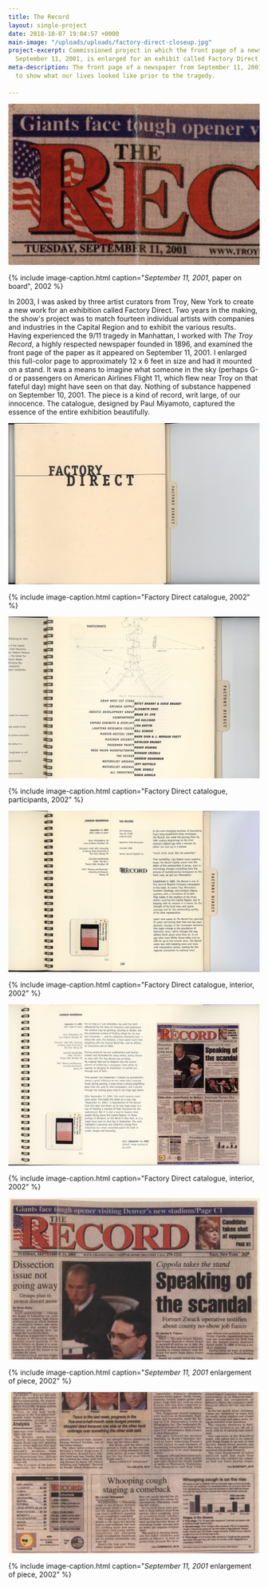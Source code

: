 ```yaml
---
title: The Record
layout: single-project
date: 2018-10-07 19:04:57 +0000
main-image: "/uploads/uploads/factory-direct-closeup.jpg"
project-excerpt: Commissioned project in which the front page of a newspaper from
  September 11, 2001, is enlarged for an exhibit called Factory Direct.
meta-description: The front page of a newspaper from September 11, 2001, is enlarged
  to show what our lives looked like prior to the tragedy.

---
```

![interior of catalogue](/uploads/uploads/factory-direct-closeup.jpg)

{% include image-caption.html caption="<i>September 11, 2001</i>, paper on board", 2002 %}

In 2003, I was asked by three artist curators from Troy, New York to create a new work for an exhibition called Factory Direct. Two years in the making, the show's project was to match fourteen individual artists with companies and industries in the Capital Region and to exhibit the various results. Having experienced the 9/11 tragedy in Manhattan, I worked with <i>The Troy Record</i>, a highly respected newspaper founded in 1896, and examined the front page of the paper as it appeared on September 11, 2001. I enlarged this full-color page to approximately 12 x 6 feet in size and had it mounted on a stand. It was a means to imagine what someone in the sky (perhaps G-d or passengers on American Airlines Flight 11, which flew near Troy on that fateful day) might have seen on that day. Nothing of substance happened on September 10, 2001. The piece is a kind of record, writ large, of our innocence. The catalogue, designed by Paul Miyamoto, captured the essence of the entire exhibition beautifully.

<section class="project-column-one" markdown="1">

![catalogue cover](/uploads/uploads/factory-direct-cover.jpg)

{% include image-caption.html caption="Factory Direct catalogue, 2002" %}

</section>

<section class="project-column-two" markdown="1">

![catalogue table of contents](/uploads/uploads/factory-direct-toc.jpg)

{% include image-caption.html caption="Factory Direct catalogue, participants, 2002" %}

</section>

<section class="project-column-one" markdown="1">

![interior of catalogue](/uploads/uploads/factory-direct-inside.jpg)

{% include image-caption.html caption="Factory Direct catalogue, interior, 2002" %}

</section>

<section class="project-column-two" markdown="1">

![interior of catalogue](/uploads/uploads/factory-direct-inside-2.jpg)

{% include image-caption.html caption="Factory Direct catalogue, interior, 2002" %}

</section>

<section class="project-column-one" markdown="1">

![top of newspaper from september 11, 2001](/uploads/uploads/factory-direct-top.jpg)

{% include image-caption.html caption="<i>September 11, 2001</i> enlargement of piece, 2002" %}

</section>

<section class="project-column-two" markdown="1">

![top of newspaper from september 11, 2001](/uploads/uploads/factory-direct-bottom.jpg)

{% include image-caption.html caption="<i>September 11, 2001</i> enlargement of piece, 2002" %}

</section>